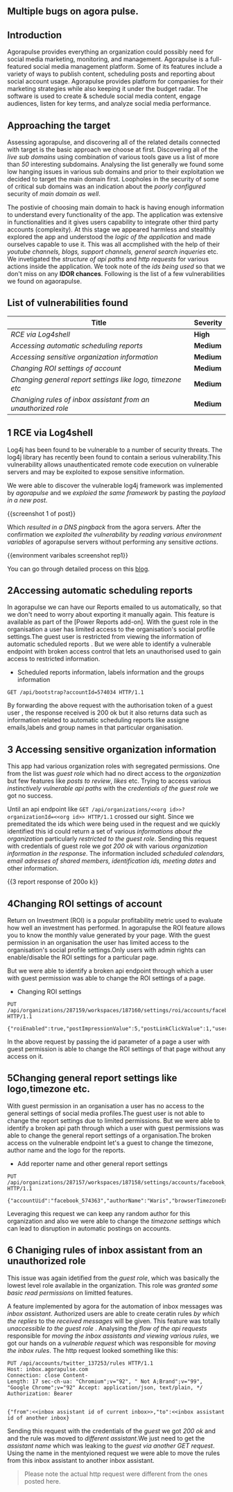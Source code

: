 ## Multiple bugs on agora pulse.

## Introduction

Agorapulse  provides everything an organization could possibly need for social media marketing, monitoring, and management. Agorapulse is a full-featured social media management platform. Some of its features include a variety of ways to publish content, scheduling posts and reporting about social account usage. Agorapulse provides platform for companies for their marketing strategies while also keeping it under the budget radar. The software is used to create & schedule social media content, engage audiences, listen for key terms, and analyze social media performance.


## Approaching the target

Assessing agorapulse, and discovering all of the related details connected with target is the basic approach we choose at first. Discovering all of the *live sub domains* using combination of various tools gave us a list of more than _50_ interesting subdomains. Analysing the list generally  we found some low hanging issues in various sub domains and prior  to their exploitation we decided to target the main domain first. Loopholes in the security of some of critical sub domains was an indication about the *poorly configured* security of *main domain as well*.

The postivie of choosing main domain to hack is having enough information to understand every functionality of the app. The application was extensive in functionalities and it gives users capability to integrate other third party accounts (complexity).  At this stage we appeared harmless and stealthly explored the app and understood the *logic of the application* and made ourselves capable to use it. This was all accmplished with the help of their *youtube channels, blogs, support channels, general search inqueries* etc. We invetigated the *structure of api paths* and *http requests* for various actions inside the application. We took note of the *ids being used* so that we don't miss on any **IDOR chances**. Following is the list of a few  vulnerabilities we found on agaorapulse.

## List of vulnerabilities found

| Title      | Severity|
| ----------- | ----------- |
| _RCE via Log4shell_      | **High**|
| _Accessing automatic scheduling reports_   | **Medium**|
| _Accessing sensitive organization information_   | **Medium**|
| _Changing ROI settings of account_   | **Medium**|
| _Changing general report settings like logo, timezone etc_   | **Medium**|
| _Chaniging rules of inbox assistant from an unauthorized role_   | **Medium**|


## 1 RCE via Log4shell

Log4j has been found to be vulnerable to a number of security threats. The log4j library has recently been found to contain a serious vulnerability.This vulnerability allows unauthenticated remote code execution on vulnerable servers and may be exploited to expose sensitive information.

We were able to discover the vulnerable log4j framework was implemented by *agorapulse* and we *exploied the same framework* by pasting the *paylaod in a new post*.

{{screenshot 1 of post}}

Which *resulted in a DNS pingback* from the agora servers. After the confirmation we *exploited the vulnerability* by *reading various environment variables* of agorapulse servers without performing any sensitive *actions*. 

{{environment varibales screenshot rep1}}

You can go through detailed process on this [blog](https://snapsec.co/blog/Log4shell-on-agorapulse/).

## 2Accessing automatic scheduling reports

In agorapulse we can have our Reports emailed to us automatically, so that we don't need to worry about exporting it manually again. This feature is available as part of the [Power Reports add-on].
With the guest role in the organisation a user has limited access to the organisation's social profile settings.The guest user is restricted from viewing the information of automatic scheduled reports .
 But we were able to identify a vulnerable endpoint with broken access control that lets an unauthorised used to gain access to restricted information.

- Scheduled reports information, labels information and the groups information
```http
GET /api/bootstrap?accountId=574034 HTTP/1.1 
```
By forwarding the above request with the authorisation token of a guest user , the response received is 200 ok but it also returns  data such as information related to automatic scheduling reports like assigne emails,labels and group names in that particular organisation.


##  3 Accessing sensitive organization information

This app had various organization roles with segregated permissions. One from the list was *guest role* which had no direct access to the *organization* but  few features like *posts to review*,  *likes* etc. Trying to access various *instinctively vulnerable api paths* with the *credentials of the guest role* we got no success. 

Until an api endpoint like `GET /api/organizations/<<org id>>?organizationId=<<org id>> HTTP/1.1` crossed our sight. Since we premeditated the ids which were  being used in the request and we quickly identified this id could return a set of various *informations about the organization* particularly *restricted to the guest role*.  Sending this request with credentials of guest role we *got 200 ok* with various *organization information in the response*. The information included *scheduled calendars, email adresses of shared members, identification ids, meeting dates* and other information.

{{3 report response of 200o k}}

## 4Changing ROI settings of account

Return on Investment (ROI) is a popular profitability metric used to evaluate how well an investment has performed. In agorapulse the ROI feature allows you to know the monthly value generated by your page.
With the guest permission in an organisation the user has limited access to the organisation's social profile settings.Only users with admin rights can enable/disable the ROI settings for a particular page.

But we were able to identify a broken api endpoint through which a user with guest permission was able to change the ROI settings of a page.

- Changing ROI settings
```http
PUT /api/organizations/287159/workspaces/187160/settings/roi/accounts/facebook_574024 HTTP/1.1

{"roiEnabled":true,"postImpressionValue":5,"postLinkClickValue":1,"userEngagedValue":1,"accountUid":"facebook_574024"}
```
In the above request by passing the id parameter of a page a user with guest permission is able to change the ROI settings of that page without any access on it.

## 5Changing general report settings like logo,timezone etc.

With guest permission in an organisation a user has no access to the general settings of social media profiles.The guest user is not able to change the report settings due to limited permissions.
But we were able to identify a broken api path through which a user with guest permissions was able to change the general report settings of a organisation.The broken access on the vulnerable  endpoint let's a guest to change the timezone, author name and the logo for the reports.

- Add reporter name and other general report settings
```http
PUT /api/organizations/287157/workspaces/187158/settings/accounts/facebook_574363 HTTP/1.1

{"accountUid":"facebook_574363","authorName":"Waris","browserTimezoneEnabled":true,"locale":"en","timezone":"Asia/Calcutta"}
```

Leveraging this request we can keep any random author for this organization and also we were able to change the *timezone settings* which can lead to disruption in automatic postings on accounts.


## 6 Chaniging rules of inbox assistant from an unauthorized role

This issue was again idetified from the *guest role*, which was basically the lowest level role available in the organization. This role was *granted some basic read permissions* on  limitted features. 

A feature implemented by agora for the automation of inbox messages was *inbox assistant*. Authorized users are able to create ceratin rules *by which the replies* to the *received messages* will be given. This feature was totally *unaccessible to the guest role* . Analysing the *flow of the api requests*  responsible for *moving the inbox assistants and viewing various rules*, we got our hands on a *vulnerable request* which was responsible for *moving the inbox rules*. The http request looked something like this:

```http
PUT /api/accounts/twitter_137253/rules HTTP/1.1 
Host: inbox.agorapulse.com 
Connection: close Content-
Length: 17 sec-ch-ua: "Chromium";v="92", " Not A;Brand";v="99", "Google Chrome";v="92" Accept: application/json, text/plain, */ 
Authorization: Bearer


{"from":<<inbox assistant id of current inbox>>,"to":<<inbox assistant id of another inbox}
```

Sending this request with the credentials of the *guest* we got _200 ok_ and and the rule was moved to *different assistant*.We just need to get the *assistant name* which was leaking to the *guest via another GET request*. Using the name in the mentyioned request we were able to move the rules from this inbox assistant to another inbox assistant.
>Please note the actual http request were different from the ones posted here.
